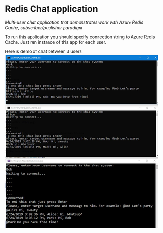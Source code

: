 # Redis Chat application
*Multi-user chat application that demonstrates work with Azure Redis Cache, subscriber/publisher paradigm*

To run this application you should specify connection string to Azure Redis Cache. Just run instance of this app for each user.

Here is demo of chat between 3 users:
![alt text](https://github.com/d-goro/azure-redis-demo/blob/master/redis-demo.png "screenshot")


